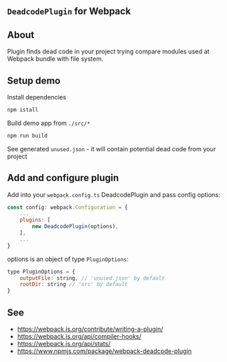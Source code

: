 ## `DeadcodePlugin` for Webpack

## About
Plugin finds dead code in your project trying compare modules used at Webpack bundle with file system.

## Setup demo

Install dependencies
```bash
npm istall
```

Build demo app from `./src/*`

```bash
npm run build
```

See generated `unused.json` - it will contain potential dead code from your project

## Add and configure plugin

Add into your `webpack.config.ts` DeadcodePlugin and pass config options:

```js
const config: webpack.Configuration = {
    ...
    plugins: [
        new DeadcodePlugin(options),
    ],
    ...
}
```

options is an object of type `PluginOptions`:
```js
type PluginOptions = {
    outputFile: string, // 'unused.json' by default
    rootDir: string // 'src' by default
}
```

## See
- https://webpack.js.org/contribute/writing-a-plugin/
- https://webpack.js.org/api/compiler-hooks/
- https://webpack.js.org/api/stats/
- https://www.npmjs.com/package/webpack-deadcode-plugin
